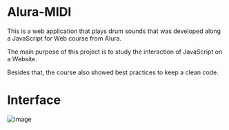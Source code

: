 # Alura-MIDI
This is a web application that plays drum sounds that was developed along a JavaScript for Web course from Alura.

The main purpose of this project is to study the interaction of JavaScript on a Website.

Besides that, the course also showed best practices to keep a clean code.

# Interface
![image](https://user-images.githubusercontent.com/60015944/162451360-2136b81b-1e30-4179-868c-3abd51de249b.png)
